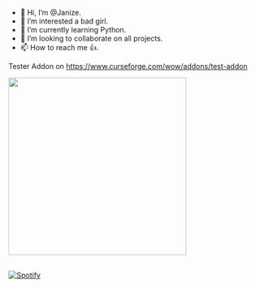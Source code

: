 - 👋 Hi, I’m @Janize.
- 👀 I’m interested a bad girl.
- 🌱 I’m currently learning Python.
- 💞️ I’m looking to collaborate on all projects.
- 📫 How to reach me 👍.


Tester Addon on https://www.curseforge.com/wow/addons/test-addon
<!---
Janize/Janize is a ✨ special ✨ repository because its `README.md` (this file) appears on your GitHub profile.
You can click the Preview link to take a look at your changes.
--->
[<img src="https://playsx.vercel.app/api/spotify-playing" alt="" width="350" />](https://open.spotify.com/user/31zivndcgbdsa4n7ldk4jtbbefd4)


<br> [![Spotify](https://sptfy.vercel.app/api/spotify)](https://open.spotify.com/user/31zivndcgbdsa4n7ldk4jtbbefd4)
